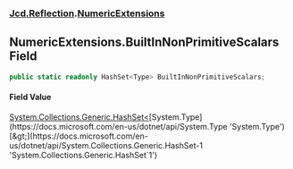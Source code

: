 ### [Jcd.Reflection](Jcd_Reflection.md 'Jcd.Reflection').[NumericExtensions](Jcd_Reflection_NumericExtensions.md 'Jcd.Reflection.NumericExtensions')
## NumericExtensions.BuiltInNonPrimitiveScalars Field
```csharp
public static readonly HashSet<Type> BuiltInNonPrimitiveScalars;
```
#### Field Value
[System.Collections.Generic.HashSet&lt;](https://docs.microsoft.com/en-us/dotnet/api/System.Collections.Generic.HashSet-1 'System.Collections.Generic.HashSet`1')[System.Type](https://docs.microsoft.com/en-us/dotnet/api/System.Type 'System.Type')[&gt;](https://docs.microsoft.com/en-us/dotnet/api/System.Collections.Generic.HashSet-1 'System.Collections.Generic.HashSet`1')
